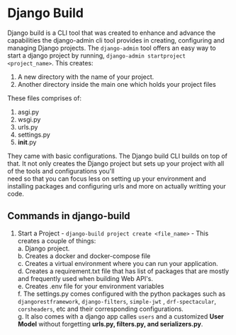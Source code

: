# Django Build

Django build is a CLI tool that was created to enhance and advance the capabilities the django-admin cli tool provides in creating, configuring and managing Django projects.
The `django-admin` tool offers an easy way to start a django project by running, `django-admin startproject <project_name>`.
This creates:
1. A new directory with the name of your project.
2. Another directory inside the main one which holds your project files

These files comprises of:
1. asgi.py
2. wsgi.py
3. urls.py
4. settings.py
5. __init__.py

They came with basic configurations. The Django build CLI builds on top of that. It not only creates the Django project but sets up your project with all of the tools and configurations you'll  
need so that you can focus less on setting up your environment and installing packages and configuring urls and more on actually writting your code.

## Commands in django-build  
1. Start a Project - `django-build project create <file_name>` - This creates a couple of things:  
   a.  Django project.  
   b. Creates a docker and docker-compose file  
   c. Creates a virtual environment where you can run your application.  
   d. Creates a requirement.txt file that has list of packages that are mostly and frequently used when building Web API's.  
   e. Creates .env file for your environment variables  
   f. The settings.py comes configured with the python packages such as `djangorestframework`, `django-filters`, `simple-jwt` , `drf-spectacular`, `corsheaders`, etc and their corresponding configurations.  
   g. It also comes with a django app calles `users` and a customized **User Model** without forgetting **urls.py, filters.py, and serializers.py**.  
   
